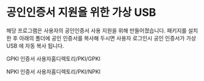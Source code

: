 # 공인인증서 지원을 위한 가상 USB

해당 프로그램은 사용자의 공인인증서 사용 지원을 위해 만들어졌습니다.
패키지를 설치한 후 아래의 폴더에 공인 인증서를 복사해 두시면 사용자 로그인시 공인 인증서가 가상 USB 에 자동 복사 됩니다.

GPKI 인증서
사용자홈디렉토리/PKI/GPKI

NPKI 인증서
사용자홈디렉토리/PKI/NPKI
